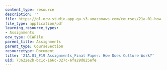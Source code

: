```yaml
---
content_type: resource
description: ''
file: https://ol-ocw-studio-app-qa.s3.amazonaws.com/courses/21a-01-how-culture-works-fall-2019/73622e2bbc1c166c327c6fa29d825efe_MIT21A_01F19_FinalPaper1_Ex1.pdf
file_type: application/pdf
learning_resource_types:
- Assignments
ocw_type: OCWFile
parent_title: Assignments
parent_type: CourseSection
resourcetype: Document
title: '21A.01_F19 Assignments_Final Paper: How Does Culture Work?'
uid: 73622e2b-bc1c-166c-327c-6fa29d825efe
---
```


